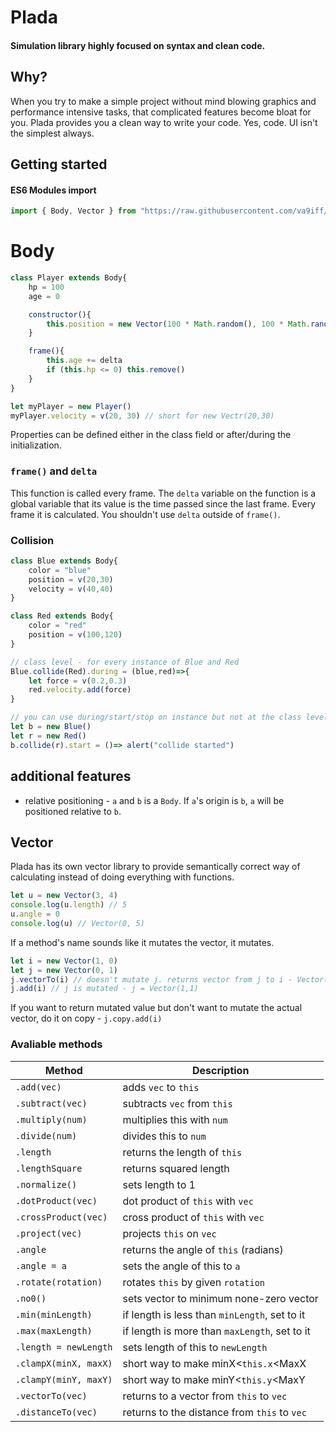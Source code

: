 # Plada  

#### Simulation library highly focused on syntax and clean code.

## Why?
When you try to make a simple project without mind blowing graphics and 
performance intensive tasks, that complicated features become bloat for you. 
Plada provides you a clean way to write your code. Yes, code. UI isn't the
simplest always. 

## Getting started
#### ES6 Modules import
```js
import { Body, Vector } from "https://raw.githubusercontent.com/va9iff/plada/main/import.js"
```

# Body
```js
class Player extends Body{
	hp = 100
	age = 0

	constructor(){
		this.position = new Vector(100 * Math.random(), 100 * Math.random())
	}

	frame(){
		this.age += delta
		if (this.hp <= 0) this.remove()
	}
}

let myPlayer = new Player()
myPlayer.velocity = v(20, 30) // short for new Vectr(20,30)

```
Properties can be defined either in the class field or after/during the 
initialization. 

### `frame()` and `delta`
This function is called every frame. The `delta` variable on the function is a 
global variable that its value is the time passed since the last frame. Every 
frame it is calculated. You shouldn't use `delta` outside of `frame()`.

### Collision

```js
class Blue extends Body{
	color = "blue"
	position = v(20,30)
	velocity = v(40,40)
}

class Red extends Body{
	color = "red"
	position = v(100,120)
}

// class level - for every instance of Blue and Red
Blue.collide(Red).during = (blue,red)=>{
	let force = v(0.2,0.3)
	red.velocity.add(force)
}

// you can use during/start/stop on instance but not at the class level
let b = new Blue()
let r = new Red()
b.collide(r).start = ()=> alert("collide started")
```

## additional features
- relative positioning - `a` and `b` is a `Body`. If `a`'s origin is `b`, `a` 
will be positioned relative to `b`.

## Vector
Plada has its own vector library to provide semantically correct way of 
calculating instead of doing everything with functions.  
```js
let u = new Vector(3, 4)
console.log(u.length) // 5
u.angle = 0
console.log(u) // Vector(0, 5)
```

If a method's name sounds like it mutates the vector, it mutates.
```js
let i = new Vector(1, 0)
let j = new Vector(0, 1)
j.vectorTo(i) // doesn't mutate j. returns vector from j to i - Vector(1,-1)
j.add(i) // j is mutated - j = Vector(1,1)
```
If you want to return mutated value but don't want to mutate the actual vector, 
do it on copy - `j.copy.add(i)`

### Avaliable methods  

| Method 						 | Description									|
| ------------------------------ | -------------------------------------------- |
| `.add(vec)`					 | adds `vec` to `this`							|
| `.subtract(vec)`				 | subtracts `vec` from `this`					|
| `.multiply(num)`				 | multiplies this with `num`					|
| `.divide(num)`				 | divides this to `num`						|
| `.length`						 | returns the length of `this`					|
| `.lengthSquare`				 | returns squared length						|
| `.normalize()`				 | sets length to 1								|
| `.dotProduct(vec)`			 | dot product of `this` with `vec`				|
| `.crossProduct(vec)`			 | cross product of `this` with `vec`			|
| `.project(vec)`				 | projects `this` on `vec`						|
| `.angle`						 | returns the angle of `this` (radians)		|
| `.angle = a`					 | sets the angle of this to `a`				|
| `.rotate(rotation)`			 | rotates `this` by given `rotation`			|
| `.no0()`						 | sets vector to minimum none-zero vector		|
| `.min(minLength)`				 | if length is less than `minLength`, set to it|
| `.max(maxLength)`				 | if length is more than `maxLength`, set to it|
| `.length = newLength`			 | sets length of this to `newLength`			|
| `.clampX(minX, maxX)`			 | short way to make minX&lt;`this.x`&lt;MaxX	|
| `.clampY(minY, maxY)`			 | short way to make minY&lt;`this.y`&lt;MaxY	|
| `.vectorTo(vec)`				 | returns to a vector from `this` to `vec`		|
| `.distanceTo(vec)`			 | returns to the distance from `this` to `vec`	|
